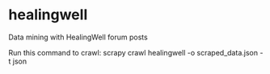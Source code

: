 healingwell
===========

Data mining with HealingWell forum posts

Run this command to crawl:
    scrapy crawl healingwell -o scraped_data.json -t json
